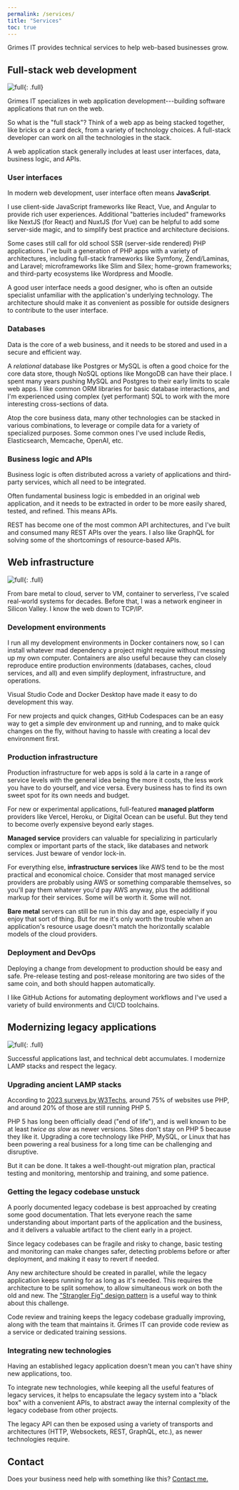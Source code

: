 ```yaml
---
permalink: /services/
title: "Services"
toc: true
---
```


Grimes IT provides technical services to help web-based businesses grow.

## Full-stack web development

![full](/assets/images/feature-development-ltr.jpg){: .full}

Grimes IT specializes in web application development---building 
software applications that run on the web.

So what is the "full stack"?
Think of a web app as being stacked together,
like bricks or a card deck, 
from a variety of technology choices.
A full-stack developer can work on all the technologies in the stack.

A web application stack generally includes at least user interfaces, data, business logic, and APIs.

### User interfaces

In modern web development, user interface often means **JavaScript**.

I use client-side JavaScript frameworks like React, Vue, and Angular to provide rich user experiences.
Additional "batteries included" frameworks like NextJS (for React) and NuxtJS (for Vue) can be helpful to add some server-side magic, and to simplify best practice and architecture decisions. 

Some cases still call for old school SSR (server-side rendered) PHP applications.
I've built a generation of PHP apps with a variety of architectures, including full-stack frameworks like Symfony, Zend/Laminas, and Laravel; microframeworks like Slim and Silex; home-grown frameworks; and third-party ecosystems like Wordpress and Moodle.

A good user interface needs a good designer,
who is often an outside specialist unfamiliar with the application's underlying technology.
The architecture should make it as convenient as possible for outside designers to contribute to the user interface.

### Databases

Data is the core of a web business, and it needs to be stored and used in a secure and efficient way.

A *relational* database like Postgres or MySQL is often a good choice for the core data store,
though NoSQL options like MongoDB can have their place.
I spent many years pushing MySQL and Postgres to their early limits to scale web apps.
I like common ORM libraries for basic database interactions,
and I'm experienced using complex (yet performant) SQL to work with the more interesting cross-sections of data.

Atop the core business data, many other technologies can be stacked in various combinations,
to leverage or compile data for a variety of specialized purposes.
Some common ones I've used include Redis, Elasticsearch, Memcache, OpenAI, etc.

### Business logic and APIs

Business logic is often distributed across a variety of applications and third-party services,
which all need to be integrated.

Often fundamental business logic is embedded in an original web application,
and it needs to be extracted in order to be more easily shared, tested, and refined.
This means APIs.

REST has become one of the most common API architectures, and I've built and consumed many REST APIs over the years.
I also like GraphQL for solving some of the shortcomings of resource-based APIs.



## Web infrastructure

![full](/assets/images/feature-infrastructure2.jpg){: .full}

From bare metal to cloud, server to VM, container to serverless, I've scaled real-world systems for decades. 
Before that, I was a network engineer in Silicon Valley. I know the web down to TCP/IP.

### Development environments

I run all my development environments in Docker containers now,
so I can install whatever mad dependency a project might require without messing up my own computer.
Containers are also useful because they can closely reproduce entire production environments
(databases, caches, cloud services, and all)
and even simplify deployment, infrastructure, and operations.

Visual Studio Code and Docker Desktop have made it easy to do development this way.

For new projects and quick changes, GitHub Codespaces can be an easy way to get a simple dev environment up and running, and to make quick changes on the fly, without having to hassle with creating a local dev environment first.

### Production infrastructure

Production infrastructure for web apps is sold á la carte in a range of service levels with
 the general idea being the more it costs, the less work you have to do yourself,
and vice versa.
Every business has to find its own sweet spot for its own needs and budget.

For new or experimental applications, full-featured **managed platform** providers like Vercel, Heroku, or Digital Ocean can be useful.
But they tend to become overly expensive beyond early stages.

**Managed service** providers can valuable for specializing in particularly complex or important parts of the stack, 
like databases and network services. 
Just beware of vendor lock-in.

For everything else, **infrastructure services** like AWS tend to be the most practical and economical choice.
Consider that most managed service providers are probably using AWS or something comparable themselves,
so you'll pay them whatever you'd pay AWS anyway,
plus the additional markup for their services.
Some will be worth it. Some will not.

**Bare metal** servers can still be run in this day and age,
especially if you enjoy that sort of thing. 
But for me it's
only worth the trouble when an application's resource usage doesn't match the horizontally scalable models of the cloud providers.

### Deployment and DevOps

Deploying a change from development to production should be easy and safe.
Pre-release testing and post-release monitoring are two sides of the same coin,
and both should happen automatically.

I like GitHub Actions for automating deployment workflows
and I've used a variety of build environments and CI/CD toolchains.



## Modernizing legacy applications

![full](/assets/images/feature-legacy.jpg){: .full}

Successful applications last, and technical debt accumulates. 
I modernize LAMP stacks and respect the legacy.

### Upgrading ancient LAMP stacks

According to [2023 surveys by W3Techs](https://w3techs.com/technologies/details/pl-php),
around 75% of websites use PHP,
and around 20% of those are still running PHP 5.

PHP 5 has long been officially dead ("end of life"), 
and is well known to be at least *twice as slow* as newer versions.
Sites don't stay on PHP 5 because they like it. 
Upgrading a core technology like PHP, MySQL, or Linux that has been powering a real business for a long time
can be challenging and disruptive.

But it can be done. It takes a well-thought-out migration plan, 
practical testing and monitoring, mentorship and training, and some patience.

### Getting the legacy codebase unstuck

A poorly documented legacy codebase is best approached by creating some good documentation.
That lets everyone reach the same understanding about important parts of the application and the business,
and it delivers a valuable artifact to the client early in a project.

Since legacy codebases can be fragile and risky to change,
basic testing and monitoring can make changes safer,
detecting problems before or after deployment,
and making it easy to revert if needed.

Any new architecture should be created in parallel, 
while the legacy application keeps running for as long as it's needed. 
This requires the architecture to be split somehow, 
to allow simultaneous work on both the old and new. 
The ["Strangler Fig" design pattern](https://martinfowler.com/bliki/StranglerFigApplication.html) is a useful way to think about this challenge.

Code review and training keeps the legacy codebase gradually improving, along with the team that maintains it.
Grimes IT can provide code review as a service or dedicated training sessions.

### Integrating new technologies

Having an established legacy application doesn't mean you can't have shiny new applications, too.

To integrate new technologies, while keeping all the useful features of legacy services, 
it helps to encapsulate the legacy system into a "black box" with a convenient APIs,
to abstract away the internal complexity of the legacy codebase from other projects.

The legacy API can then be exposed using a variety of transports and architectures (HTTP, Websockets, REST, GraphQL, etc.), as newer technologies require.

## Contact

Does your business need help with something like this? [Contact me.](/contact/)
